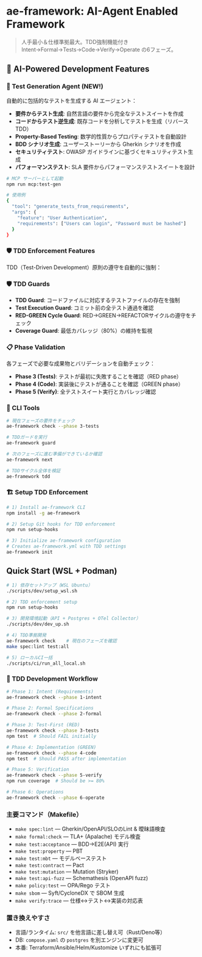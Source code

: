 # ae-framework: AI-Agent Enabled Framework

> 人手最小＆仕様準拠最大。TDD強制機能付きIntent→Formal→Tests→Code→Verify→Operate の6フェーズ。

## 🚀 AI-Powered Development Features

### 🤖 Test Generation Agent (NEW!)
自動的に包括的なテストを生成する AI エージェント：

- **要件からテスト生成**: 自然言語の要件から完全なテストスイートを作成
- **コードからテスト逆生成**: 既存コードを分析してテストを生成（リバースTDD）
- **Property-Based Testing**: 数学的性質からプロパティテストを自動設計
- **BDD シナリオ生成**: ユーザーストーリーから Gherkin シナリオを作成
- **セキュリティテスト**: OWASP ガイドラインに基づくセキュリティテスト生成
- **パフォーマンステスト**: SLA 要件からパフォーマンステストスイートを設計

```bash
# MCP サーバーとして起動
npm run mcp:test-gen

# 使用例
{
  "tool": "generate_tests_from_requirements",
  "args": {
    "feature": "User Authentication",
    "requirements": ["Users can login", "Password must be hashed"]
  }
}
```

### 🛡️ TDD Enforcement Features
TDD（Test-Driven Development）原則の遵守を自動的に強制：

### 🛡️ TDD Guards
- **TDD Guard**: コードファイルに対応するテストファイルの存在を強制
- **Test Execution Guard**: コミット前の全テスト通過を確認
- **RED-GREEN Cycle Guard**: RED→GREEN→REFACTORサイクルの遵守をチェック
- **Coverage Guard**: 最低カバレッジ（80%）の維持を監視

### 📋 Phase Validation
各フェーズで必要な成果物とバリデーションを自動チェック：
- **Phase 3 (Tests)**: テストが最初に失敗することを確認（RED phase）
- **Phase 4 (Code)**: 実装後にテストが通ることを確認（GREEN phase）
- **Phase 5 (Verify)**: 全テストスイート実行とカバレッジ確認

### 🔧 CLI Tools
```bash
# 現在フェーズの要件をチェック
ae-framework check --phase 3-tests

# TDDガードを実行
ae-framework guard

# 次のフェーズに進む準備ができているか確認
ae-framework next

# TDDサイクル全体を検証
ae-framework tdd
```

### 🏗️ Setup TDD Enforcement

```bash
# 1) Install ae-framework CLI
npm install -g ae-framework

# 2) Setup Git hooks for TDD enforcement
npm run setup-hooks

# 3) Initialize ae-framework configuration
# Creates ae-framework.yml with TDD settings
ae-framework init
```

## Quick Start (WSL + Podman)

```bash
# 1) 依存セットアップ（WSL Ubuntu）
./scripts/dev/setup_wsl.sh

# 2) TDD enforcement setup
npm run setup-hooks

# 3) 開発環境起動（API + Postgres + OTel Collector）
./scripts/dev/dev_up.sh

# 4) TDD準拠開発
ae-framework check    # 現在のフェーズを確認
make spec:lint test:all

# 5) ローカルCI一括
./scripts/ci/run_all_local.sh
```

### 📝 TDD Development Workflow

```bash
# Phase 1: Intent (Requirements)
ae-framework check --phase 1-intent

# Phase 2: Formal Specifications  
ae-framework check --phase 2-formal

# Phase 3: Test-First (RED)
ae-framework check --phase 3-tests
npm test  # Should FAIL initially

# Phase 4: Implementation (GREEN)
ae-framework check --phase 4-code  
npm test  # Should PASS after implementation

# Phase 5: Verification
ae-framework check --phase 5-verify
npm run coverage  # Should be >= 80%

# Phase 6: Operations
ae-framework check --phase 6-operate
```

### 主要コマンド（Makefile）

- `make spec:lint` — Gherkin/OpenAPI/SLOのLint & 曖昧語検査
- `make formal:check` — TLA+ (Apalache) モデル検査
- `make test:acceptance` — BDD→E2E(API) 実行
- `make test:property` — PBT
- `make test:mbt` — モデルベーステスト
- `make test:contract` — Pact
- `make test:mutation` — Mutation (Stryker)
- `make test:api-fuzz` — Schemathesis (OpenAPI fuzz)
- `make policy:test` — OPA/Rego テスト
- `make sbom` — Syft/CycloneDX で SBOM 生成
- `make verify:trace` — 仕様↔テスト↔実装の対応表

### 置き換えやすさ

- 言語/ランタイム: `src/` を他言語に差し替え可（Rust/Deno等）
- DB: `compose.yaml` の `postgres` を別エンジンに変更可
- 本番: Terraform/Ansible/Helm/Kustomize いずれにも拡張可